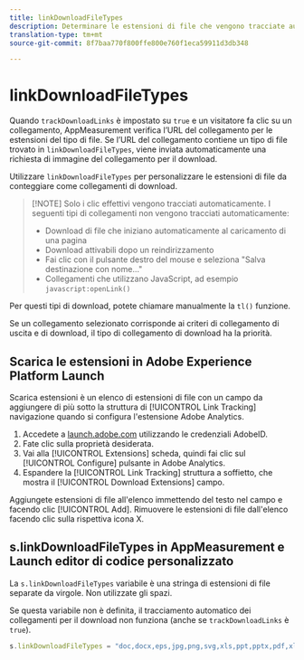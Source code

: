 ```yaml
---
title: linkDownloadFileTypes
description: Determinare le estensioni di file che vengono tracciate automaticamente come collegamenti per il download.
translation-type: tm+mt
source-git-commit: 8f7baa770f800ffe800e760f1eca59911d3db348

---
```



# linkDownloadFileTypes

Quando `trackDownloadLinks` è impostato su `true` e un visitatore fa clic su un collegamento, AppMeasurement verifica l’URL del collegamento per le estensioni del tipo di file. Se l’URL del collegamento contiene un tipo di file trovato in `linkDownloadFileTypes`, viene inviata automaticamente una richiesta di immagine del collegamento per il download.

Utilizzare `linkDownloadFileTypes` per personalizzare le estensioni di file da conteggiare come collegamenti di download.

> [!NOTE] Solo i clic effettivi vengono tracciati automaticamente. I seguenti tipi di collegamenti non vengono tracciati automaticamente:
>
> * Download di file che iniziano automaticamente al caricamento di una pagina
> * Download attivabili dopo un reindirizzamento
> * Fai clic con il pulsante destro del mouse e seleziona &quot;Salva destinazione con nome...&quot;
> * Collegamenti che utilizzano JavaScript, ad esempio `javascript:openLink()`
>
> 
Per questi tipi di download, potete chiamare manualmente la `tl()` funzione.

Se un collegamento selezionato corrisponde ai criteri di collegamento di uscita e di download, il tipo di collegamento di download ha la priorità.

## Scarica le estensioni in Adobe Experience Platform Launch

Scarica estensioni è un elenco di estensioni di file con un campo da aggiungere di più sotto la struttura di [!UICONTROL Link Tracking] navigazione quando si configura l&#39;estensione Adobe Analytics.

1. Accedete a [launch.adobe.com](https://launch.adobe.com) utilizzando le credenziali AdobeID.
2. Fate clic sulla proprietà desiderata.
3. Vai alla [!UICONTROL Extensions] scheda, quindi fai clic sul [!UICONTROL Configure] pulsante in Adobe Analytics.
4. Espandere la [!UICONTROL Link Tracking] struttura a soffietto, che mostra il [!UICONTROL Download Extensions] campo.

Aggiungete estensioni di file all&#39;elenco immettendo del testo nel campo e facendo clic [!UICONTROL Add]. Rimuovere le estensioni di file dall&#39;elenco facendo clic sulla rispettiva icona X.

## s.linkDownloadFileTypes in AppMeasurement e Launch editor di codice personalizzato

La `s.linkDownloadFileTypes` variabile è una stringa di estensioni di file separate da virgole. Non utilizzate gli spazi.

Se questa variabile non è definita, il tracciamento automatico dei collegamenti per il download non funziona (anche se `trackDownloadLinks` è `true`).

```js
s.linkDownloadFileTypes = "doc,docx,eps,jpg,png,svg,xls,ppt,pptx,pdf,xlsx,tab,csv,zip,txt,vsd,vxd,xml,js,css,rar,exe,wma,mov,avi,wmv,mp3,wav,m4v"
```
